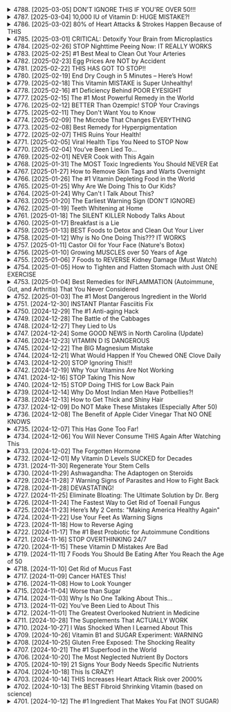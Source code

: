 <details>
<summary>4788. [2025-03-05] DON'T IGNORE THIS IF YOU'RE OVER 50!!!</summary>

[[Youtube]](https://www.youtube.com/watch?v=bksYSwtJVM0)


</details>

<details>
<summary>4787. [2025-03-04] 10,000 IU of Vitamin D: HUGE MISTAKE?!</summary>

[[Youtube]](https://www.youtube.com/watch?v=Sn7T46fCjLE)


</details>

<details>
<summary>4786. [2025-03-02] 80% of Heart Attacks & Strokes Happen Because of THIS</summary>

[[Youtube]](https://www.youtube.com/watch?v=zW8Cu4vcReY)


</details>

<details>
<summary>4785. [2025-03-01] CRITICAL: Detoxify Your Brain from Microplastics</summary>

[[Youtube]](https://www.youtube.com/watch?v=K1whvDMDogU)


</details>

<details>
<summary>4784. [2025-02-26] STOP Nighttime Peeing Now: IT REALLY WORKS</summary>

[[Youtube]](https://www.youtube.com/watch?v=xEg9b3YPJj0)


</details>

<details>
<summary>4783. [2025-02-25] #1 Best Meal to Clean Out Your Arteries</summary>

[[Youtube]](https://www.youtube.com/watch?v=23yNXtR-N1s)


</details>

<details>
<summary>4782. [2025-02-23] Egg Prices Are NOT by Accident</summary>

[[Youtube]](https://www.youtube.com/watch?v=XyX98bnDaow)


</details>

<details>
<summary>4781. [2025-02-22] THIS HAS GOT TO STOP!!</summary>

[[Youtube]](https://www.youtube.com/watch?v=LEsPN-9ekiA)


</details>

<details>
<summary>4780. [2025-02-19] End Dry Cough in 5 Minutes – Here’s How!</summary>

[[Youtube]](https://www.youtube.com/watch?v=u6xyOtp5sIE)


</details>

<details>
<summary>4779. [2025-02-18] This Vitamin MISTAKE is Super Unhealthy!</summary>

[[Youtube]](https://www.youtube.com/watch?v=nm15-Tftb8E)


</details>

<details>
<summary>4778. [2025-02-16] #1 Deficiency Behind POOR EYESIGHT</summary>

[[Youtube]](https://www.youtube.com/watch?v=oXhOK2880i8)


</details>

<details>
<summary>4777. [2025-02-15] The #1 Most Powerful Remedy in the World</summary>

[[Youtube]](https://www.youtube.com/watch?v=L-B5RlVKd7s)


</details>

<details>
<summary>4776. [2025-02-12] BETTER Than Ozempic! STOP Your Cravings</summary>

[[Youtube]](https://www.youtube.com/watch?v=neabI31ofMc)


</details>

<details>
<summary>4775. [2025-02-11] They Don't Want You to Know</summary>

[[Youtube]](https://www.youtube.com/watch?v=yEzFQzm0H40)


</details>

<details>
<summary>4774. [2025-02-09] The Microbe That Changes EVERYTHING</summary>

[[Youtube]](https://www.youtube.com/watch?v=RCjQAQuWiYc)


</details>

<details>
<summary>4773. [2025-02-08] Best Remedy for Hyperpigmentation</summary>

[[Youtube]](https://www.youtube.com/watch?v=KyRjO29yHBQ)


</details>

<details>
<summary>4772. [2025-02-07] THIS Ruins Your Health!</summary>

[[Youtube]](https://www.youtube.com/watch?v=or7kKNlMlDY)


</details>

<details>
<summary>4771. [2025-02-05] Viral Health Tips You Need to STOP Now</summary>

[[Youtube]](https://www.youtube.com/watch?v=5HzMD8v8DFA)


</details>

<details>
<summary>4770. [2025-02-04] You’ve Been Lied To...</summary>

[[Youtube]](https://www.youtube.com/watch?v=pFVp4QY0FBk)


</details>

<details>
<summary>4769. [2025-02-01] NEVER Cook with This Again</summary>

[[Youtube]](https://www.youtube.com/watch?v=NOV5vIsjQhg)


</details>

<details>
<summary>4768. [2025-01-31] The MOST Toxic Ingredients You Should NEVER Eat</summary>

[[Youtube]](https://www.youtube.com/watch?v=J9SjqPQL6WM)


</details>

<details>
<summary>4767. [2025-01-27] How to Remove Skin Tags and Warts Overnight</summary>

[[Youtube]](https://www.youtube.com/watch?v=IlT081VhRLM)


</details>

<details>
<summary>4766. [2025-01-26] The #1 Vitamin Depleting Food in the World</summary>

[[Youtube]](https://www.youtube.com/watch?v=Uw21AZN7Ulc)


</details>

<details>
<summary>4765. [2025-01-25] Why Are We Doing This to Our Kids?</summary>

[[Youtube]](https://www.youtube.com/watch?v=_IfaR9ivpyE)


</details>

<details>
<summary>4764. [2025-01-24] Why Can't I Talk About This?</summary>

[[Youtube]](https://www.youtube.com/watch?v=BAwthZkuB10)


</details>

<details>
<summary>4763. [2025-01-20] The Earliest Warning Sign (DON'T IGNORE)</summary>

[[Youtube]](https://www.youtube.com/watch?v=XHNOAvhkr5Q)


</details>

<details>
<summary>4762. [2025-01-19] Teeth Whitening at Home</summary>

[[Youtube]](https://www.youtube.com/watch?v=S8kPjMd8akI)


</details>

<details>
<summary>4761. [2025-01-18] The SILENT KILLER Nobody Talks About</summary>

[[Youtube]](https://www.youtube.com/watch?v=IQC5mxxgEF4)


</details>

<details>
<summary>4760. [2025-01-17] Breakfast is a Lie</summary>

[[Youtube]](https://www.youtube.com/watch?v=tqlMxfAECGg)


</details>

<details>
<summary>4759. [2025-01-13] BEST Foods to Detox and Clean Out Your Liver</summary>

[[Youtube]](https://www.youtube.com/watch?v=lo77w0bP4Qs)


</details>

<details>
<summary>4758. [2025-01-12] Why is No One Doing This??? IT WORKS</summary>

[[Youtube]](https://www.youtube.com/watch?v=zGRKrUPIpfU)


</details>

<details>
<summary>4757. [2025-01-11] Castor Oil for Your Face (Nature's Botox)</summary>

[[Youtube]](https://www.youtube.com/watch?v=rJDDb9EvKr8)


</details>

<details>
<summary>4756. [2025-01-10] Growing MUSCLES over 50 Years of Age</summary>

[[Youtube]](https://www.youtube.com/watch?v=vWrzH4IBs-Q)


</details>

<details>
<summary>4755. [2025-01-06] 7 Foods to REVERSE Kidney Damage (Must Watch)</summary>

[[Youtube]](https://www.youtube.com/watch?v=knY-Foaeqlg)


</details>

<details>
<summary>4754. [2025-01-05] How to Tighten and Flatten Stomach with Just ONE EXERCISE</summary>

[[Youtube]](https://www.youtube.com/watch?v=e8gl002hqik)


</details>

<details>
<summary>4753. [2025-01-04] Best Remedies for INFLAMMATION (Autoimmune, Gut, and Arthritis) That You Never Considered</summary>

[[Youtube]](https://www.youtube.com/watch?v=Ixf0DFExhq0)


</details>

<details>
<summary>4752. [2025-01-03] The #1 Most Dangerous Ingredient in the World</summary>

[[Youtube]](https://www.youtube.com/watch?v=bZ7MLOc9k9c)


</details>

<details>
<summary>4751. [2024-12-30] INSTANT Plantar Fasciitis Fix</summary>

[[Youtube]](https://www.youtube.com/watch?v=C_-7966jgAQ)


</details>

<details>
<summary>4750. [2024-12-29] The #1 Anti-aging Hack</summary>

[[Youtube]](https://www.youtube.com/watch?v=k_Mb7BIo6hA)


</details>

<details>
<summary>4749. [2024-12-28] The Battle of the Cabbages</summary>

[[Youtube]](https://www.youtube.com/watch?v=1FPKsx2YlaY)


</details>

<details>
<summary>4748. [2024-12-27] They Lied to Us</summary>

[[Youtube]](https://www.youtube.com/watch?v=3QePHCO8T8Q)


</details>

<details>
<summary>4747. [2024-12-24] Some GOOD NEWS in North Carolina (Update)</summary>

[[Youtube]](https://www.youtube.com/watch?v=oZDTEWbsZd8)


</details>

<details>
<summary>4746. [2024-12-23] VITAMIN D IS DANGEROUS</summary>

[[Youtube]](https://www.youtube.com/watch?v=hrqr3IIoTOs)


</details>

<details>
<summary>4745. [2024-12-22] The BIG Magnesium Mistake</summary>

[[Youtube]](https://www.youtube.com/watch?v=CUY90EaVgXg)


</details>

<details>
<summary>4744. [2024-12-21] What Would Happen If You Chewed ONE Clove Daily</summary>

[[Youtube]](https://www.youtube.com/watch?v=GwxOavvgqA0)


</details>

<details>
<summary>4743. [2024-12-20] STOP Ignoring This!!!</summary>

[[Youtube]](https://www.youtube.com/watch?v=69eAWgXDGrs)


</details>

<details>
<summary>4742. [2024-12-19] Why Your Vitamins Are Not Working</summary>

[[Youtube]](https://www.youtube.com/watch?v=PYwWTn2MPYo)


</details>

<details>
<summary>4741. [2024-12-16] STOP Taking This Now</summary>

[[Youtube]](https://www.youtube.com/watch?v=DZB84A--178)


</details>

<details>
<summary>4740. [2024-12-15] STOP Doing THIS for Low Back Pain</summary>

[[Youtube]](https://www.youtube.com/watch?v=fWFetC50qWc)


</details>

<details>
<summary>4739. [2024-12-14] Why Do Most Indian Men Have Potbellies?!</summary>

[[Youtube]](https://www.youtube.com/watch?v=Wo_9gjsFT9o)


</details>

<details>
<summary>4738. [2024-12-13] How to Get Thick and Shiny Hair</summary>

[[Youtube]](https://www.youtube.com/watch?v=TBf7uK7Urb0)


</details>

<details>
<summary>4737. [2024-12-09] Do NOT Make These Mistakes (Especially After 50)</summary>

[[Youtube]](https://www.youtube.com/watch?v=eJeTsPEiXRA)


</details>

<details>
<summary>4736. [2024-12-08] The Benefit of Apple Cider Vinegar That NO ONE KNOWS</summary>

[[Youtube]](https://www.youtube.com/watch?v=MzPw7UvAcio)


</details>

<details>
<summary>4735. [2024-12-07] This Has Gone Too Far!</summary>

[[Youtube]](https://www.youtube.com/watch?v=ZGEWoPmvPJY)


</details>

<details>
<summary>4734. [2024-12-06] You Will Never Consume THIS Again After Watching This</summary>

[[Youtube]](https://www.youtube.com/watch?v=pNKJvrUIAw0)


</details>

<details>
<summary>4733. [2024-12-02] The Forgotten Hormone</summary>

[[Youtube]](https://www.youtube.com/watch?v=cMEDTX3JqOs)


</details>

<details>
<summary>4732. [2024-12-01] My Vitamin D Levels SUCKED for Decades</summary>

[[Youtube]](https://www.youtube.com/watch?v=y0Wj0kU4-KQ)


</details>

<details>
<summary>4731. [2024-11-30] Regenerate Your Stem Cells</summary>

[[Youtube]](https://www.youtube.com/watch?v=xpU4JrUgqMw)


</details>

<details>
<summary>4730. [2024-11-29] Ashwagandha: The Adaptogen on Steroids</summary>

[[Youtube]](https://www.youtube.com/watch?v=RycWZAkXUEo)


</details>

<details>
<summary>4729. [2024-11-28] 7 Warning Signs of Parasites and How to Fight Back</summary>

[[Youtube]](https://www.youtube.com/watch?v=6n32DVD3CiM)


</details>

<details>
<summary>4728. [2024-11-28] DEVASTATING!</summary>

[[Youtube]](https://www.youtube.com/watch?v=PwNXDrXjOY8)


</details>

<details>
<summary>4727. [2024-11-25] Eliminate Bloating: The Ultimate Solution by Dr. Berg</summary>

[[Youtube]](https://www.youtube.com/watch?v=LdR3gAzCdpU)


</details>

<details>
<summary>4726. [2024-11-24] The Fastest Way to Get Rid of Toenail Fungus</summary>

[[Youtube]](https://www.youtube.com/watch?v=2MzNMBwzZv4)


</details>

<details>
<summary>4725. [2024-11-23] Here’s My 2 Cents: "Making America Healthy Again"</summary>

[[Youtube]](https://www.youtube.com/watch?v=UtSvAyRs5OA)


</details>

<details>
<summary>4724. [2024-11-22] Use Your Feet As Warning Signs</summary>

[[Youtube]](https://www.youtube.com/watch?v=KGIX50eYaGU)


</details>

<details>
<summary>4723. [2024-11-18] How to Reverse Aging</summary>

[[Youtube]](https://www.youtube.com/watch?v=7FA2nGFPbAM)


</details>

<details>
<summary>4722. [2024-11-17] The #1 Best Probiotic for Autoimmune Conditions</summary>

[[Youtube]](https://www.youtube.com/watch?v=s0jIXMc3PS0)


</details>

<details>
<summary>4721. [2024-11-16] STOP OVERTHINKING 24/7</summary>

[[Youtube]](https://www.youtube.com/watch?v=ecu697VQopI)


</details>

<details>
<summary>4720. [2024-11-15] These Vitamin D Mistakes Are Bad</summary>

[[Youtube]](https://www.youtube.com/watch?v=gdJDzdJjXXM)


</details>

<details>
<summary>4719. [2024-11-11] 7 Foods You Should Be Eating After You Reach the Age of 50</summary>

[[Youtube]](https://www.youtube.com/watch?v=9VJxmAvQX9s)


</details>

<details>
<summary>4718. [2024-11-10] Get Rid of Mucus Fast</summary>

[[Youtube]](https://www.youtube.com/watch?v=l8vQk0_Wfck)


</details>

<details>
<summary>4717. [2024-11-09] Cancer HATES This!</summary>

[[Youtube]](https://www.youtube.com/watch?v=x1SIEftYSvY)


</details>

<details>
<summary>4716. [2024-11-08] How to Look Younger</summary>

[[Youtube]](https://www.youtube.com/watch?v=MTpnF4V8stA)


</details>

<details>
<summary>4715. [2024-11-04] Worse than Sugar</summary>

[[Youtube]](https://www.youtube.com/watch?v=H-tboAto7so)


</details>

<details>
<summary>4714. [2024-11-03] Why Is No One Talking About This...</summary>

[[Youtube]](https://www.youtube.com/watch?v=dktvNq-vCvA)


</details>

<details>
<summary>4713. [2024-11-02] You've Been Lied to About This</summary>

[[Youtube]](https://www.youtube.com/watch?v=NI5a45kmvr0)


</details>

<details>
<summary>4712. [2024-11-01] The Greatest Overlooked Nutrient in Medicine</summary>

[[Youtube]](https://www.youtube.com/watch?v=89jJ1JlNZlg)


</details>

<details>
<summary>4711. [2024-10-28] The Supplements That ACTUALLY WORK</summary>

[[Youtube]](https://www.youtube.com/watch?v=KHTDAnsSO5k)


</details>

<details>
<summary>4710. [2024-10-27] I Was Shocked When I Learned About This</summary>

[[Youtube]](https://www.youtube.com/watch?v=jhL1mN0uBFw)


</details>

<details>
<summary>4709. [2024-10-26] Vitamin B1 and SUGAR Experiment: WARNING</summary>

[[Youtube]](https://www.youtube.com/watch?v=xxdaLKfFD80)


</details>

<details>
<summary>4708. [2024-10-25] Gluten Free Exposed: The Shocking Reality</summary>

[[Youtube]](https://www.youtube.com/watch?v=XiMxWUF6k04)


</details>

<details>
<summary>4707. [2024-10-21] The #1 Superfood in the World</summary>

[[Youtube]](https://www.youtube.com/watch?v=L8QqHBDxA94)


</details>

<details>
<summary>4706. [2024-10-20] The Most Neglected Nutrient By Doctors</summary>

[[Youtube]](https://www.youtube.com/watch?v=p9LrMx1LmCw)


</details>

<details>
<summary>4705. [2024-10-19] 21 Signs Your Body Needs Specific Nutrients</summary>

[[Youtube]](https://www.youtube.com/watch?v=8KgNWFyd01g)


</details>

<details>
<summary>4704. [2024-10-18] This Is CRAZY!</summary>

[[Youtube]](https://www.youtube.com/watch?v=bN3vjumXPLU)


</details>

<details>
<summary>4703. [2024-10-14] THIS Increases Heart Attack Risk over 2000%</summary>

[[Youtube]](https://www.youtube.com/watch?v=18ZKgshcwi4)


</details>

<details>
<summary>4702. [2024-10-13] The BEST Fibroid Shrinking Vitamin (based on science)</summary>

[[Youtube]](https://www.youtube.com/watch?v=NZI8qJjN2Qw)


</details>

<details>
<summary>4701. [2024-10-12] The #1 Ingredient That Makes You Fat (NOT SUGAR)</summary>

[[Youtube]](https://www.youtube.com/watch?v=4-llgWDKEkM)


</details>

